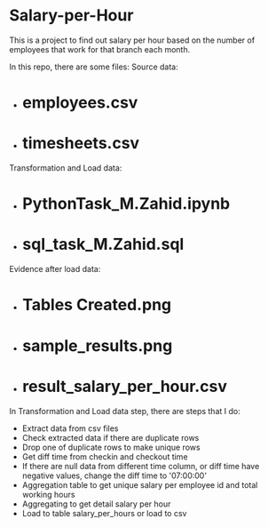 # Salary-per-Hour
This is a project to find out salary per hour based on the number of employees that work for that branch each month.

In this repo, there are some files:
Source data:
- # employees.csv
- # timesheets.csv

Transformation and Load data:
- # PythonTask_M.Zahid.ipynb
- # sql_task_M.Zahid.sql

Evidence after load data:
- # Tables Created.png
- # sample_results.png
- # result_salary_per_hour.csv
 
    
In Transformation and Load data step, there are steps that I do:
- Extract data from csv files
- Check extracted data if there are duplicate rows
- Drop one of duplicate rows to make unique rows
- Get diff time from checkin and checkout time
- If there are null data from different time column, or diff time have negative values, change the diff time to '07:00:00'
- Aggregation table to get unique salary per employee id and total working hours
- Aggregating to get detail salary per hour
- Load to table salary_per_hours or load to csv







